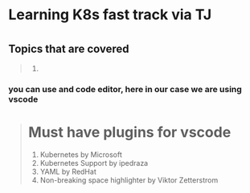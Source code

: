 # Learning K8s fast track via TJ
#
## Topics that are covered
> 1.  

### you can use and code editor, here in our case we are using vscode
> # Must have plugins for vscode
> 1. Kubernetes by Microsoft
> 2. Kubernetes Support by ipedraza
> 3. YAML by RedHat
> 4. Non-breaking space highlighter by Viktor Zetterstrom